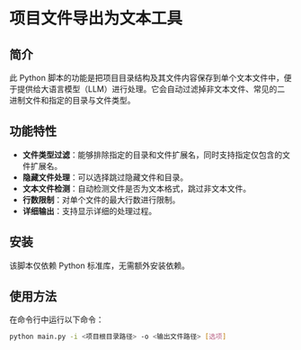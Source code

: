 # 项目文件导出为文本工具

## 简介
此 Python 脚本的功能是把项目目录结构及其文件内容保存到单个文本文件中，便于提供给大语言模型（LLM）进行处理。它会自动过滤掉非文本文件、常见的二进制文件和指定的目录与文件类型。

## 功能特性
- **文件类型过滤**：能够排除指定的目录和文件扩展名，同时支持指定仅包含的文件扩展名。
- **隐藏文件处理**：可以选择跳过隐藏文件和目录。
- **文本文件检测**：自动检测文件是否为文本格式，跳过非文本文件。
- **行数限制**：对单个文件的最大行数进行限制。
- **详细输出**：支持显示详细的处理过程。

## 安装
该脚本仅依赖 Python 标准库，无需额外安装依赖。

## 使用方法
在命令行中运行以下命令：
```bash
python main.py -i <项目根目录路径> -o <输出文件路径> [选项]
